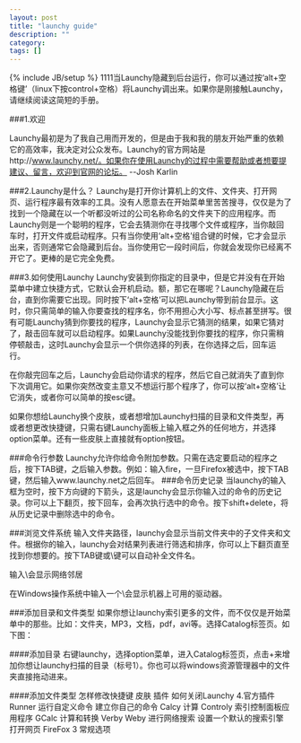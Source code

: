 ```yaml
---
layout: post
title: "launchy guide"
description: ""
category: 
tags: []
---
```

{% include JB/setup %}
1111当Launchy隐藏到后台运行，你可以通过按‘alt+空格键’（linux下按control+空格）将Launchy调出来。如果你是刚接触Launchy，请继续阅读这简短的手册。

###1.欢迎

Launchy最初是为了我自己用而开发的，但是由于我和我的朋友开始严重的依赖它的高效率，我决定对公众发布。Launchy的官方网站是http://www.launchy.net/。如果你在使用Launchy的过程中需要帮助或者想要提建议、留言，欢迎到官网的论坛。
--Josh Karlin

###2.Launchy是什么？
Launchy是打开你计算机上的文件、文件夹、打开网页、运行程序最有效率的工具。没有人愿意去在开始菜单里苦苦搜寻，仅仅是为了找到一个隐藏在以一个听都没听过的公司名称命名的文件夹下的应用程序。而Launchy则是一个聪明的程序，它会去猜测你在寻找哪个文件或程序，当你敲回车时，打开文件或启动程序。只有当你使用‘alt+空格’组合键的时候，它才会显示出来，否则通常它会隐藏到后台。当你使用它一段时间后，你就会发现你已经离不开它了。更棒的是它完全免费。

###3.如何使用Launchy
Launchy安装到你指定的目录中，但是它并没有在开始菜单中建立快捷方式，它默认会开机启动。额，那它在哪呢？Launchy隐藏在后台，直到你需要它出现。同时按下‘alt+空格’可以把Launchy带到前台显示。这时，你只需简单的输入你要查找的程序名，你不用担心大小写、标点甚至拼写。很有可能Launchy猜到你要找的程序，Launchy会显示它猜测的结果，如果它猜对了，敲击回车就可以启动程序。如果Launchy没能找到你要找的程序，你只需稍停顿敲击，这时Launchy会显示一个供你选择的列表，在你选择之后，回车运行。

在你敲完回车之后，Launchy会启动你请求的程序，然后它自己就消失了直到你下次调用它。如果你突然改变主意又不想运行那个程序了，你可以按‘alt+空格’让它消失，或者你可以简单的按esc键。

如果你想给Launchy换个皮肤，或者想增加Launchy扫描的目录和文件类型，再或者想更改快捷键，只需右键Launchy面板上输入框之外的任何地方，并选择option菜单。还有一些皮肤上直接就有option按钮。

###命令行参数
Launchy允许你给命令附加参数。只需在选定要启动的程序之后，按下TAB键，之后输入参数。例如：输入fire，一旦Firefox被选中，按下TAB键，然后输入www.launchy.net之后回车。
###命令历史记录
当launchy的输入框为空时，按下方向键的下箭头，这是launchy会显示你输入过的命令的历史记录。你可以上下翻页，按下回车，会再次执行选中的命令。按下shift+delete，将从历史记录中删除选中的命令。

###浏览文件系统
输入文件夹路径，launchy会显示当前文件夹中的子文件夹和文件。根据你的输入，launchy会对结果列表进行筛选和排序，你可以上下翻页直至找到你想要的。按下TAB键或\键可以自动补全文件名。

输入\\会显示网络邻居

在Windows操作系统中输入一个\会显示机器上可用的驱动器。

###添加目录和文件类型
如果你想让launchy索引更多的文件，而不仅仅是开始菜单中的那些。比如：文件夹，MP3，文档，pdf，avi等。选择Catalog标签页。如下图：


####添加目录
右键launchy，选择option菜单，进入Catalog标签页，点击+来增加你想让launchy扫描的目录（标号1）。你也可以将windows资源管理器中的文件夹直接拖动进来。

####添加文件类型
     怎样修改快捷键
     皮肤
     插件
     如何关闭Launchy
4.官方插件
     Runner
          运行自定义命令
          建立你自己的命令
     Calcy
          计算
     Controly
          索引控制面板应用程序
     GCalc
          计算和转换
     Verby
     Weby
          进行网络搜索
          设置一个默认的搜索引擎
          打开网页
          FireFox 3
常规选项


